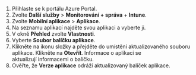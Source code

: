 
1. Přihlaste se k portálu Azure Portal.  
2. Zvolte **Další služby** > **Monitorování + správa** + **Intune**.  
3. Zvolte **Mobilní aplikace** > **Aplikace**.
4. Na seznamu aplikací najděte svou aplikaci a vyberte ji.
5. V okně **Přehled** zvolte **Vlastnosti**.
5. Vyberte **Soubor balíčku aplikace**.
6. Klikněte na ikonu složky a přejděte do umístění aktualizovaného souboru aplikace. Klikněte na **Otevřít**. Informace o aplikaci se aktualizují informacemi o balíčku. 
8. Ověřte, že **Verze aplikace** odráží aktualizovaný balíček aplikace.